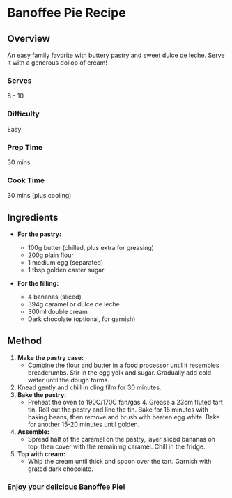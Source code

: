 # Banoffee Pie Recipe

## Overview
An easy family favorite with buttery pastry and sweet dulce de leche. Serve it with a generous dollop of cream!

### Serves
8 - 10

### Difficulty
Easy

### Prep Time
30 mins

### Cook Time
30 mins (plus cooling)

## Ingredients
- **For the pastry:**
  - 100g butter (chilled, plus extra for greasing)
  - 200g plain flour
  - 1 medium egg (separated)
  - 1 tbsp golden caster sugar

- **For the filling:**
  - 4 bananas (sliced)
  - 394g caramel or dulce de leche
  - 300ml double cream
  - Dark chocolate (optional, for garnish)

## Method
1. **Make the pastry case:** 
   - Combine the flour and butter in a food processor until it resembles breadcrumbs. Stir in the egg yolk and sugar. Gradually add cold water until the dough forms.
2. Knead gently and chill in cling film for 30 minutes.
3. **Bake the pastry:** 
   - Preheat the oven to 190C/170C fan/gas 4. Grease a 23cm fluted tart tin. Roll out the pastry and line the tin. Bake for 15 minutes with baking beans, then remove and brush with beaten egg white. Bake for another 15-20 minutes until golden.
4. **Assemble:** 
   - Spread half of the caramel on the pastry, layer sliced bananas on top, then cover with the remaining caramel. Chill in the fridge.
5. **Top with cream:** 
   - Whip the cream until thick and spoon over the tart. Garnish with grated dark chocolate.

### Enjoy your delicious Banoffee Pie!